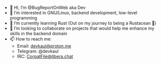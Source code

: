 - 👋 Hi, I’m @BugReportOnWeb aka Dev
- 👀 I’m interested in GNU/Linux, backend development, low-level programming
- 🌱 I’m currently learning Rust (Out on my journey to being a Rustacean 🦀)
- 💞️ I’m looking to collaborate on projects that would help me enhance my skills in the backend domain
- 📫 How to reach me:
  - Email: devkaul@proton.me
  - Telegram: @devkaul
  - IRC: CorpatFile@libera.chat
